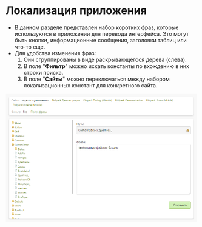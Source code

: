 # Локализация приложения
* В данном разделе представлен набор коротких фраз, которые используются в приложении для перевода интерфейса. Это могут быть кнопки, информационные сообщения, заголовки таблиц или что-то еще.
* Для удобства изменения фраз:
    1. Они сгруппированы в виде раскрывающегося дерева (слева).
    1. В поле "__Фильтр__" можно искать константы по вхождению в них строки поиска.
    1. В поле "__Сайты__" можно переключаться между набором локализационных констант для конкретного сайта.

![](../_media/app/app10.png ':size=70%')